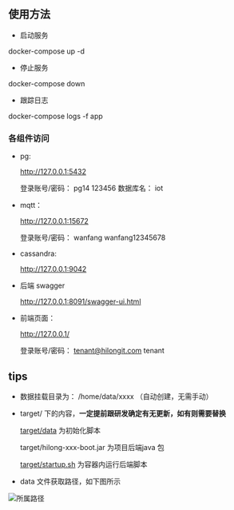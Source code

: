 ## 使用方法

- 启动服务

docker-compose up -d 

- 停止服务

docker-compose down 

- 跟踪日志

docker-compose logs -f app

### 各组件访问

- pg:

    http://127.0.0.1:5432 

    登录账号/密码： pg14  123456
    数据库名： iot

- mqtt：

    http://127.0.0.1:15672

    登录账号/密码： wanfang  wanfang12345678

- cassandra: 

    http://127.0.0.1:9042

- 后端 swagger

    http://127.0.0.1:8091/swagger-ui.html

- 前端页面：

    http://127.0.0.1/

    登录账号/密码： tenant@hilongit.com  tenant


## tips

- 数据挂载目录为： /home/data/xxxx  （自动创建，无需手动）

- target/ 下的内容，**一定提前跟研发确定有无更新，如有则需要替换**

    [target/data](http://172.16.2.122/devops/xm-dkcompose-devops/-/tree/main/szlng/target/data) 为初始化脚本

    target/hilong-xxx-boot.jar 为项目后端java 包

    [target/startup.sh](http://172.16.2.122/devops/xm-dkcompose-devops/-/blob/main/szlng/target/startup.sh) 为容器内运行后端脚本

- data 文件获取路径，如下图所示

![所属路径](https://tva1.sinaimg.cn/large/006DaNoWgy1h59vmpbfo2j31hc0pwam0.jpg "所属路径")